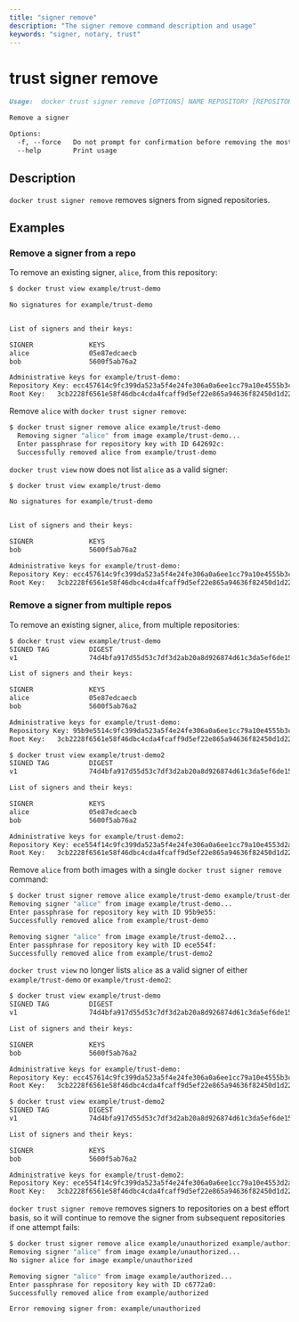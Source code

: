 ```yaml
---
title: "signer remove"
description: "The signer remove command description and usage"
keywords: "signer, notary, trust"
---
```


<!-- This file is maintained within the docker/cli Github
     repository at https://github.com/docker/cli/. Make all
     pull requests against that repo. If you see this file in
     another repository, consider it read-only there, as it will
     periodically be overwritten by the definitive file. Pull
     requests which include edits to this file in other repositories
     will be rejected.
-->

# trust signer remove

```markdown
Usage:	docker trust signer remove [OPTIONS] NAME REPOSITORY [REPOSITORY...]

Remove a signer

Options:
  -f, --force   Do not prompt for confirmation before removing the most recent signer
  --help        Print usage
```

## Description

`docker trust signer remove` removes signers from signed repositories.

## Examples

### Remove a signer from a repo

To remove an existing signer, `alice`, from this repository: 

```bash
$ docker trust view example/trust-demo

No signatures for example/trust-demo


List of signers and their keys:

SIGNER              KEYS
alice               05e87edcaecb
bob                 5600f5ab76a2

Administrative keys for example/trust-demo:
Repository Key:	ecc457614c9fc399da523a5f4e24fe306a0a6ee1cc79a10e4555b3c6ab02f71e
Root Key:	3cb2228f6561e58f46dbc4cda4fcaff9d5ef22e865a94636f82450d1d2234949
```

Remove `alice` with `docker trust signer remove`:

```bash
$ docker trust signer remove alice example/trust-demo
  Removing signer "alice" from image example/trust-demo...
  Enter passphrase for repository key with ID 642692c: 
  Successfully removed alice from example/trust-demo

```

`docker trust view` now does not list `alice` as a valid signer:

```bash
$ docker trust view example/trust-demo

No signatures for example/trust-demo


List of signers and their keys:

SIGNER              KEYS
bob                 5600f5ab76a2

Administrative keys for example/trust-demo:
Repository Key:	ecc457614c9fc399da523a5f4e24fe306a0a6ee1cc79a10e4555b3c6ab02f71e
Root Key:	3cb2228f6561e58f46dbc4cda4fcaff9d5ef22e865a94636f82450d1d2234949
```

### Remove a signer from multiple repos

To remove an existing signer, `alice`, from multiple repositories: 

```bash
$ docker trust view example/trust-demo
SIGNED TAG          DIGEST                                                             SIGNERS
v1                  74d4bfa917d55d53c7df3d2ab20a8d926874d61c3da5ef6de15dd2654fc467c4   alice, bob

List of signers and their keys:

SIGNER              KEYS
alice               05e87edcaecb
bob                 5600f5ab76a2

Administrative keys for example/trust-demo:
Repository Key:	95b9e5514c9fc399da523a5f4e24fe306a0a6ee1cc79a10e4555b3c6ab02f71e
Root Key:	3cb2228f6561e58f46dbc4cda4fcaff9d5ef22e865a94636f82450d1d2234949
```
```bash
$ docker trust view example/trust-demo2
SIGNED TAG          DIGEST                                                             SIGNERS
v1                  74d4bfa917d55d53c7df3d2ab20a8d926874d61c3da5ef6de15dd2654fc467c4   alice, bob

List of signers and their keys:

SIGNER              KEYS
alice               05e87edcaecb
bob                 5600f5ab76a2

Administrative keys for example/trust-demo2:
Repository Key:	ece554f14c9fc399da523a5f4e24fe306a0a6ee1cc79a10e4553d2ab20a8d9268
Root Key:	3cb2228f6561e58f46dbc4cda4fcaff9d5ef22e865a94636f82450d1d2234949
```
Remove `alice` from both images with a single `docker trust signer remove` command:

```bash
$ docker trust signer remove alice example/trust-demo example/trust-demo2
Removing signer "alice" from image example/trust-demo...
Enter passphrase for repository key with ID 95b9e55: 
Successfully removed alice from example/trust-demo

Removing signer "alice" from image example/trust-demo2...
Enter passphrase for repository key with ID ece554f: 
Successfully removed alice from example/trust-demo2
```
`docker trust view` no longer lists `alice` as a valid signer of either `example/trust-demo` or `example/trust-demo2`:
```bash
$ docker trust view example/trust-demo
SIGNED TAG          DIGEST                                                             SIGNERS
v1                  74d4bfa917d55d53c7df3d2ab20a8d926874d61c3da5ef6de15dd2654fc467c4   bob

List of signers and their keys:

SIGNER              KEYS
bob                 5600f5ab76a2

Administrative keys for example/trust-demo:
Repository Key:	ecc457614c9fc399da523a5f4e24fe306a0a6ee1cc79a10e4555b3c6ab02f71e
Root Key:	3cb2228f6561e58f46dbc4cda4fcaff9d5ef22e865a94636f82450d1d2234949
```
```bash
$ docker trust view example/trust-demo2
SIGNED TAG          DIGEST                                                             SIGNERS
v1                  74d4bfa917d55d53c7df3d2ab20a8d926874d61c3da5ef6de15dd2654fc467c4   bob

List of signers and their keys:

SIGNER              KEYS
bob                 5600f5ab76a2

Administrative keys for example/trust-demo2:
Repository Key:	ece554f14c9fc399da523a5f4e24fe306a0a6ee1cc79a10e4553d2ab20a8d9268
Root Key:	3cb2228f6561e58f46dbc4cda4fcaff9d5ef22e865a94636f82450d1d2234949
```

`docker trust signer remove` removes signers to repositories on a best effort basis, so it will continue to remove the signer from subsequent repositories if one attempt fails:

```bash
$ docker trust signer remove alice example/unauthorized example/authorized
Removing signer "alice" from image example/unauthorized...
No signer alice for image example/unauthorized

Removing signer "alice" from image example/authorized...
Enter passphrase for repository key with ID c6772a0: 
Successfully removed alice from example/authorized

Error removing signer from: example/unauthorized
```

